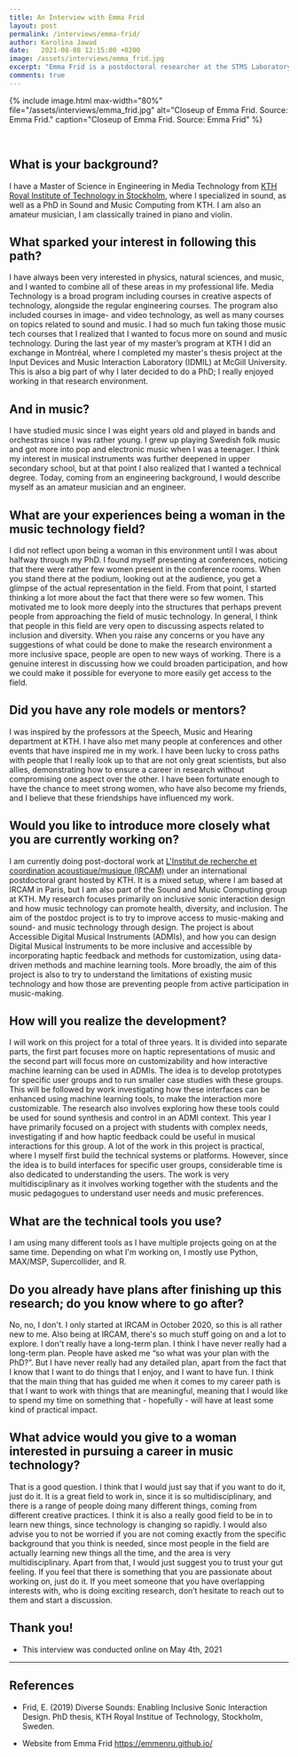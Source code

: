 ```yaml
---
title: An Interview with Emma Frid
layout: post
permalink: /interviews/emma-frid/
author: Karolina Jawad
date:   2021-08-08 12:15:00 +0200
image: /assets/interviews/emma_frid.jpg
excerpt: "Emma Frid is a postdoctoral researcher at the STMS Laboratory at IRCAM, where she is working in the COSMOS project, under a grant of KTH Royal Institute of Technology. Emma's PhD titled "Diverse Sounds - Enabling Inclusive Sonic Interaction" focused on how Sonic Interaction Design can be used to promote inclusion and diversity in music-making. Her research interests also include multimodal interface design, Human Computer Interaction (HCI), human-AI interaction, and haptics. Emma was a graduate research trainee at Input Devices and Music Interaction Laboratory (IDMIL), McGill University, where she completed a Master’s Thesis project on vibrotactile feedback for live electronics. When Emma is not working with sound and music research, she is playing the violin and the piano, taking pictures, or hanging out with her cat."
comments: true
---
```


{% include image.html
max-width="80%" file="/assets/interviews/emma_frid.jpg" alt="Closeup of Emma Frid. Source: Emma Frid."
caption="Closeup of Emma Frid. Source: Emma Frid" %}

<br />

## What is your background?
I have a Master of Science in Engineering in Media Technology from [KTH Royal Institute of Technology in Stockholm](https://www.kth.se/student/kurser/program/CLGYM/20172/mal?l=en),  where I specialized in sound, as well as a PhD in Sound and Music Computing from KTH. I am also an amateur musician, I am classically trained in piano and violin.

## What sparked your interest in following this path?
I have always been very interested in physics, natural sciences, and music, and I wanted to combine all of these areas in my professional life. Media Technology is a broad program including courses in creative aspects of technology, alongside the regular engineering courses. The program also included courses in image- and video technology, as well as many courses on topics related to sound and music. I had so much fun taking those music tech courses that I realized that I wanted to focus more on sound and music technology. During the last year of my master’s program at KTH I did an exchange in Montréal, where I completed my master's thesis project at the Input Devices and Music Interaction Laboratory (IDMIL) at McGill University. This is also a big part of why I later decided to do a PhD; I really enjoyed working in that research environment. 

## And in music?

I have studied music since I was eight years old and played in bands and orchestras since I was rather young. I grew up playing Swedish folk music and got more into pop and electronic music when I was a teenager. I think my interest in musical instruments was further deepened in upper secondary school, but at that point I also realized that I wanted a technical degree. Today, coming from an engineering background, I would describe myself as an amateur musician and an engineer. 

## What are your experiences being a woman in the music technology field?
I did not reflect upon being a woman in this environment until I was about halfway through my PhD. I found myself presenting at conferences, noticing that there were rather few women present in the conference rooms. When you stand there at the podium, looking out at the audience, you get a glimpse of the actual representation in the field. From that point, I started thinking a lot more about the fact that there were so few women. This motivated me to look more deeply into the structures that perhaps prevent people from approaching the field of music technology. In general, I think that people in this field are very open to discussing aspects related to inclusion and diversity. When you raise any concerns or you have any suggestions of what could be done to make the research environment a more inclusive space, people are open to new ways of working. There is a genuine interest in discussing how we could broaden participation, and how we could make it possible for everyone to more easily get access to the field.

## Did you have any role models or mentors?
I was inspired by the professors at the Speech, Music and Hearing department at KTH. I have also met many people at conferences and other events that have inspired me in my work. I have been lucky to cross paths with people that I really look up to that are not only great scientists, but also allies, demonstrating how to ensure a career in research without compromising one aspect over the other. I have been fortunate enough to have the chance to meet strong women, who have also become my friends, and I believe that these friendships have influenced my work.

## Would you like to introduce more closely what you are currently working on?
I am currently doing post-doctoral work at [L'Institut de recherche et coordination acoustique/musique (IRCAM)](ircam.fr/) under an international postdoctoral grant hosted by KTH. It is a mixed setup, where I am based at IRCAM in Paris, but I am also part of the Sound and Music Computing group at KTH. My research focuses primarily on inclusive sonic interaction design and how music technology can promote health, diversity, and inclusion. The aim of the postdoc project is to try to improve access to music-making and sound- and music technology through design. The project is about Accessible Digital Musical Instruments (ADMIs), and how you can design Digital Musical Instruments to be more inclusive and accessible by incorporating haptic feedback and methods for customization, using data-driven methods and machine learning tools. More broadly, the aim of this project is also to try to understand the limitations of existing music technology and how those are preventing people from active participation in music-making. 

## How will you realize the development?

I will work on this project for a total of three years. It is divided into separate parts, the first part focuses more on haptic representations of music and the second part will focus more on customizability and how interactive machine learning can be used in ADMIs. The idea is to develop prototypes for specific user groups and to run smaller case studies with these groups. This will be followed by work investigating how these interfaces can be enhanced using machine learning tools, to make the interaction more customizable. The research also involves exploring how these tools could be used for sound synthesis and control in an ADMI context. This year I have primarily focused on a project with students with complex needs, investigating if and how haptic feedback could be useful in musical interactions for this group. A lot of the work in this project is practical, where I myself first build the technical systems or platforms. However, since the idea is to build interfaces for specific user groups, considerable time is also dedicated to understanding the users. The work is very multidisciplinary as it involves working together with the students and the music pedagogues to understand user needs and music preferences. 


## What are the technical tools you use?

I am using many different tools as I have multiple projects going on at the same time. Depending on what I'm working on, I mostly use Python, MAX/MSP, Supercollider, and R. 

## Do you already have plans after finishing up this research; do you know where to go after?

No, no, I don't. I only started at IRCAM in October 2020, so this is all rather new to me. Also being at IRCAM, there's so much stuff going on and a lot to explore. I don't really have a long-term plan. I think I have never really had a long-term plan. People have asked me “so what was your plan with the PhD?”. But I have never really had any detailed plan, apart from the fact that I know that I want to do things that I enjoy, and I want to have fun. I think that the main thing that has guided me when it comes to my career path is that I want to work with things that are meaningful, meaning that I would like to spend my time on something that - hopefully - will have at least some kind of practical impact. 


## What advice would you give to a woman interested in pursuing a career in music technology?

That is a good question. I think that I would just say that if you want to do it, just do it. It is a great field to work in, since it is so multidisciplinary, and there is a range of people doing many different things, coming from different creative practices. I think it is also a really good field to be in to learn new things, since technology is changing so rapidly. I would also advise you to not be worried if you are not coming exactly from the specific background that you think is needed, since most people in the field are actually learning new things all the time, and the area is very multidisciplinary. Apart from that, I would just suggest you to trust your gut feeling. If you feel that there is something that you are passionate about working on, just do it. If you meet someone that you have overlapping interests with, who is doing exciting research, don’t hesitate to reach out to them and start a discussion. 

## Thank you!


* This interview was conducted online on May 4th, 2021


---

## References

* Frid, E. (2019) Diverse Sounds: Enabling Inclusive Sonic Interaction Design. PhD thesis, KTH Royal Institue of Technology, Stockholm, Sweden.

* Website from Emma Frid https://emmenru.github.io/ 
